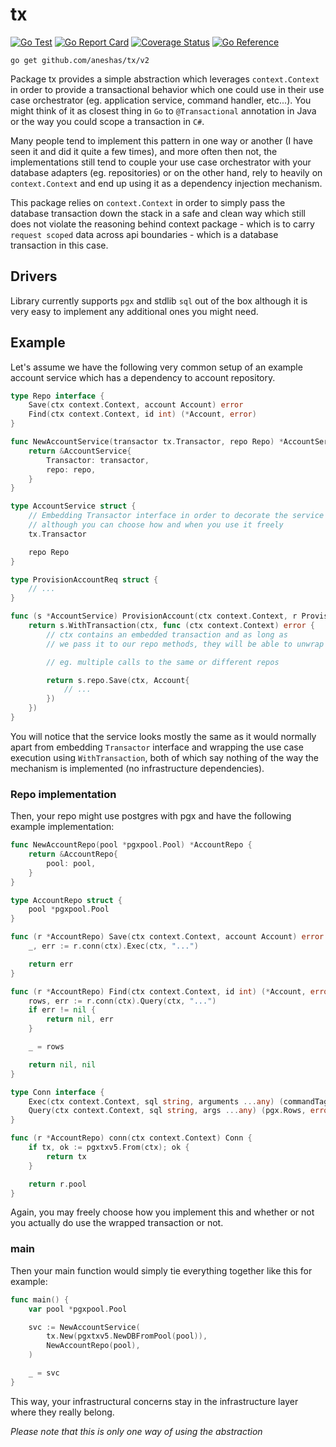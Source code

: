 # tx
[![Go Test](https://github.com/aneshas/tx/actions/workflows/test.yml/badge.svg)](https://github.com/aneshas/tx/actions/workflows/test.yml)
[![Go Report Card](https://goreportcard.com/badge/github.com/aneshas/tx)](https://goreportcard.com/report/github.com/aneshas/tx)
[![Coverage Status](https://coveralls.io/repos/github/aneshas/tx/badge.svg)](https://coveralls.io/github/aneshas/tx)
[![Go Reference](https://pkg.go.dev/badge/github.com/aneshas/tx.svg)](https://pkg.go.dev/github.com/aneshas/tx)

`go get github.com/aneshas/tx/v2`

Package tx provides a simple abstraction which leverages `context.Context` in order to provide a transactional behavior
which one could use in their use case orchestrator (eg. application service, command handler, etc...).  You might think of it
as closest thing in `Go` to `@Transactional` annotation in Java or the way you could scope a transaction in `C#`.

Many people tend to implement this pattern in one way or another (I have seen it and did it quite a few times), and
more often then not, the implementations still tend to couple your use case orchestrator with your database adapters (eg. repositories) or
on the other hand, rely to heavily on `context.Context` and end up using it as a dependency injection mechanism.

This package relies on `context.Context` in order to simply pass the database transaction down the stack in a safe and clean way which
still does not violate the reasoning behind context package - which is to carry `request scoped` data across api boundaries - which is
a database transaction in this case.

## Drivers
Library currently supports `pgx` and stdlib `sql` out of the box although it is very easy to implement any additional ones
you might need.

## Example
Let's assume we have the following very common setup of an example account service which has a dependency to account repository. 

```go
type Repo interface {
    Save(ctx context.Context, account Account) error
    Find(ctx context.Context, id int) (*Account, error)
}

func NewAccountService(transactor tx.Transactor, repo Repo) *AccountService {
    return &AccountService{
        Transactor: transactor, 
        repo: repo,
    }
}

type AccountService struct {
    // Embedding Transactor interface in order to decorate the service with transactional behavior,
    // although you can choose how and when you use it freely
    tx.Transactor

    repo Repo 
}

type ProvisionAccountReq struct {
    // ...
}

func (s *AccountService) ProvisionAccount(ctx context.Context, r ProvisionAccountReq) error {
    return s.WithTransaction(ctx, func (ctx context.Context) error {
        // ctx contains an embedded transaction and as long as
        // we pass it to our repo methods, they will be able to unwrap it and use it

        // eg. multiple calls to the same or different repos

        return s.repo.Save(ctx, Account{
            // ...
        })
    })
}
```

You will notice that the service looks mostly the same as it would normally apart from embedding `Transactor` interface
and wrapping the use case execution using `WithTransaction`, both of which say nothing of the way the mechanism is implemented (no infrastructure dependencies).

### Repo implementation
Then, your repo might use postgres with pgx and have the following example implementation:

```go
func NewAccountRepo(pool *pgxpool.Pool) *AccountRepo {
    return &AccountRepo{
        pool: pool,
    }
}

type AccountRepo struct {
    pool *pgxpool.Pool
}

func (r *AccountRepo) Save(ctx context.Context, account Account) error {
    _, err := r.conn(ctx).Exec(ctx, "...")

    return err
}

func (r *AccountRepo) Find(ctx context.Context, id int) (*Account, error) {
    rows, err := r.conn(ctx).Query(ctx, "...")
    if err != nil {
        return nil, err
    }

    _ = rows

    return nil, nil
}

type Conn interface {
    Exec(ctx context.Context, sql string, arguments ...any) (commandTag pgconn.CommandTag, err error)
    Query(ctx context.Context, sql string, args ...any) (pgx.Rows, error)
}

func (r *AccountRepo) conn(ctx context.Context) Conn {
    if tx, ok := pgxtxv5.From(ctx); ok {
        return tx
    }

    return r.pool
}
```

Again, you may freely choose how you implement this and whether or not you actually do use the wrapped
transaction or not.

### main
Then your main function would simply tie everything together like this for example:

```go
func main() {
    var pool *pgxpool.Pool

    svc := NewAccountService(
        tx.New(pgxtxv5.NewDBFromPool(pool)),
        NewAccountRepo(pool),
    )

    _ = svc
}
```

This way, your infrastructural concerns stay in the infrastructure layer where they really belong.

*Please note that this is only one way of using the abstraction*